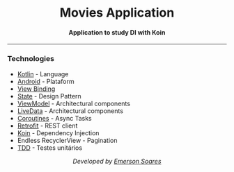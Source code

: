 <div  align="center">
<!-- Top Image and Title -->
<h1>
Movies Application
</h1>
<!-- Subtitle/Description -->
<h4>Application to study DI with Koin</h4>
</div>

---

### Technologies
- [Kotlin](https://kotlinlang.org) - Language
- [Android](https://developer.android.com) - Plataform
- [View Binding](https://developer.android.com/topic/libraries/view-binding?hl=pt-br)
- [State](https://refactoring.guru/design-patterns/state) - Design Pattern
- [ViewModel](https://developer.android.com/topic/libraries/architecture/viewmodel) - Architectural components
- [LiveData](https://developer.android.com/topic/libraries/architecture/livedata) - Architectural components
- [Coroutines](https://developer.android.com/kotlin/coroutines) - Async Tasks
- [Retrofit](https://square.github.io/retrofit) - REST client
- [Koin](https://insert-koin.io/docs/reference/koin-android/get-instances) - Dependency Injection
- Endless RecyclerView - Pagination
- [TDD](https://developer.android.com/training/testing/unit-testing/local-unit-tests?hl=pt-br) - Testes unitários

<div align="center">
<p><i>Developed by <a href="https://www.linkedin.com/in/emerson-s-souza/">Emerson Soares</i></p>
</div>
<p>
